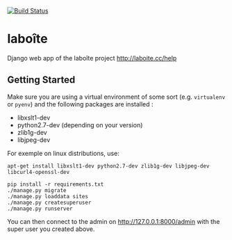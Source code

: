 [![Build Status](https://travis-ci.org/bgaultier/laboitepro.svg?branch=master)](https://travis-ci.org/bgaultier/laboitepro)

# laboîte
Django web app of the laboîte project http://laboite.cc/help

## Getting Started

Make sure you are using a virtual environment of some sort (e.g. `virtualenv` or
`pyenv`) and the following packages are installed :

* libxslt1-dev
* python2.7-dev (depending on your version)
* zlib1g-dev
* libjpeg-dev

For exemple on linux distributions, use:
```
apt-get install libxslt1-dev python2.7-dev zlib1g-dev libjpeg-dev libcurl4-openssl-dev
```

```
pip install -r requirements.txt
./manage.py migrate
./manage.py loaddata sites
./manage.py createsuperuser
./manage.py runserver
```

You can then connect to the admin on http://127.0.0.1:8000/admin with the super
user you created above.
